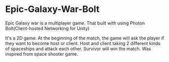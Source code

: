 # Epic-Galaxy-War-Bolt
Epic Galaxy war is a multiplayer game. That built with using Photon Bolt(Client-hosted Networking for Unity)

It's a  2D game. At the beginning of the match, the game will ask the player if they want to become host or client.
Host and client taking 2 different kinds of spaceships and attack each other. Survivor will win the match.
Was inspired from space shooter game.
